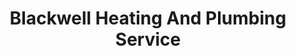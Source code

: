 ---
title: "Blackwell Heating And Plumbing Service"
url: /darlington/blackwell-heating-and-plumbing-service/
shop: shop
---